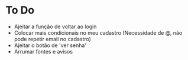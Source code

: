 # To Do
- Ajeitar a função de voltar ao login
- Colocar mais condicionais no meu cadastro (Necessidade de @, não pode repetir email no cadastro)
- Ajeitar o botão de 'ver senha'
- Arrumar fontes e avisos